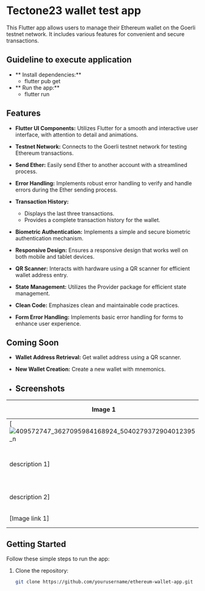 # Tectone23 wallet test app

This Flutter app allows users to manage their Ethereum wallet on the Goerli testnet network. It includes various features for convenient and secure transactions.

## Guideline to execute application

- ** Install dependencies:**
   - flutter pub get
- ** Run the app:**
   - flutter run

## Features

- **Flutter UI Components:** Utilizes Flutter for a smooth and interactive user interface, with attention to detail and animations.

- **Testnet Network:** Connects to the Goerli testnet network for testing Ethereum transactions.

- **Send Ether:** Easily send Ether to another account with a streamlined process.

- **Error Handling:** Implements robust error handling to verify and handle errors during the Ether sending process.

- **Transaction History:**
  - Displays the last three transactions.
  - Provides a complete transaction history for the wallet.

- **Biometric Authentication:** Implements a simple and secure biometric authentication mechanism.

- **Responsive Design:** Ensures a responsive design that works well on both mobile and tablet devices.

- **QR Scanner:** Interacts with hardware using a QR scanner for efficient wallet address entry.

- **State Management:** Utilizes the Provider package for efficient state management.

- **Clean Code:** Emphasizes clean and maintainable code practices.

- **Form Error Handling:** Implements basic error handling for forms to enhance user experience.

## Coming Soon

- **Wallet Address Retrieval:** Get wallet address using a QR scanner.

- **New Wallet Creation:** Create a new wallet with mnemonics.

- ## Screenshots

| Image 1 | Image 2 | Image 3 | Image 4 |
|----------|----------|----------|----------|
| [![409572747_3627095984168924_5040279372904012395_n](https://github.com/salahdine2020/wallet_test/assets/67063037/17b7cac5-84bf-4437-9667-74553c3b0b3a)
 description 1] | [![Screenshot_2023-12-21-21-32-36-894_com example wallet_test](https://github.com/salahdine2020/wallet_test/assets/67063037/087beb54-cb83-4042-8d6f-04d65f5ac17f)
 description 2] | [Image description 3] | [Image description 4] |
| [Image link 1] | [Image link 2] | [Image link 3] | [Image link 4] |




## Getting Started

Follow these simple steps to run the app:

1. Clone the repository:

   ```bash
   git clone https://github.com/yourusername/ethereum-wallet-app.git
